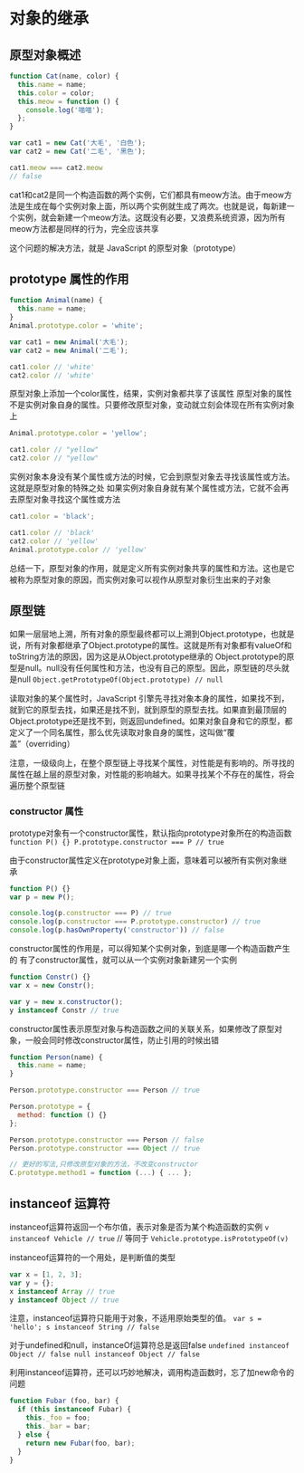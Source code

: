 # 对象的继承

## 原型对象概述

```javascript
function Cat(name, color) {
  this.name = name;
  this.color = color;
  this.meow = function () {
    console.log('喵喵');
  };
}

var cat1 = new Cat('大毛', '白色');
var cat2 = new Cat('二毛', '黑色');

cat1.meow === cat2.meow
// false
```
cat1和cat2是同一个构造函数的两个实例，它们都具有meow方法。由于meow方法是生成在每个实例对象上面，所以两个实例就生成了两次。也就是说，每新建一个实例，就会新建一个meow方法。这既没有必要，又浪费系统资源，因为所有meow方法都是同样的行为，完全应该共享

这个问题的解决方法，就是 JavaScript 的原型对象（prototype）

## prototype 属性的作用
```javascript
function Animal(name) {
  this.name = name;
}
Animal.prototype.color = 'white';

var cat1 = new Animal('大毛');
var cat2 = new Animal('二毛');

cat1.color // 'white'
cat2.color // 'white'
```
原型对象上添加一个color属性，结果，实例对象都共享了该属性
原型对象的属性不是实例对象自身的属性。只要修改原型对象，变动就立刻会体现在所有实例对象上
```javascript
Animal.prototype.color = 'yellow';

cat1.color // "yellow"
cat2.color // "yellow"
```
实例对象本身没有某个属性或方法的时候，它会到原型对象去寻找该属性或方法。这就是原型对象的特殊之处
如果实例对象自身就有某个属性或方法，它就不会再去原型对象寻找这个属性或方法
```javascript
cat1.color = 'black';

cat1.color // 'black'
cat2.color // 'yellow'
Animal.prototype.color // 'yellow'
```
总结一下，原型对象的作用，就是定义所有实例对象共享的属性和方法。这也是它被称为原型对象的原因，而实例对象可以视作从原型对象衍生出来的子对象

## 原型链
如果一层层地上溯，所有对象的原型最终都可以上溯到Object.prototype，也就是说，所有对象都继承了Object.prototype的属性。这就是所有对象都有valueOf和toString方法的原因，因为这是从Object.prototype继承的
Object.prototype的原型是null。null没有任何属性和方法，也没有自己的原型。因此，原型链的尽头就是null
`Object.getPrototypeOf(Object.prototype) // null`

读取对象的某个属性时，JavaScript 引擎先寻找对象本身的属性，如果找不到，就到它的原型去找，如果还是找不到，就到原型的原型去找。如果直到最顶层的Object.prototype还是找不到，则返回undefined。如果对象自身和它的原型，都定义了一个同名属性，那么优先读取对象自身的属性，这叫做“覆盖”（overriding）

注意，一级级向上，在整个原型链上寻找某个属性，对性能是有影响的。所寻找的属性在越上层的原型对象，对性能的影响越大。如果寻找某个不存在的属性，将会遍历整个原型链

### constructor 属性
prototype对象有一个constructor属性，默认指向prototype对象所在的构造函数
`function P() {} P.prototype.constructor === P // true`

由于constructor属性定义在prototype对象上面，意味着可以被所有实例对象继承
```javascript
function P() {}
var p = new P();

console.log(p.constructor === P) // true
console.log(p.constructor === P.prototype.constructor) // true
console.log(p.hasOwnProperty('constructor')) // false
```

constructor属性的作用是，可以得知某个实例对象，到底是哪一个构造函数产生的
有了constructor属性，就可以从一个实例对象新建另一个实例
```javascript
function Constr() {}
var x = new Constr();

var y = new x.constructor();
y instanceof Constr // true
```
constructor属性表示原型对象与构造函数之间的关联关系，如果修改了原型对象，一般会同时修改constructor属性，防止引用的时候出错
```javascript
function Person(name) {
  this.name = name;
}

Person.prototype.constructor === Person // true

Person.prototype = {
  method: function () {}
};

Person.prototype.constructor === Person // false
Person.prototype.constructor === Object // true

// 更好的写法,只修改原型对象的方法，不改变constructor
C.prototype.method1 = function (...) { ... };
```

## instanceof 运算符
instanceof运算符返回一个布尔值，表示对象是否为某个构造函数的实例
`v instanceof Vehicle // true`
// 等同于
`Vehicle.prototype.isPrototypeOf(v)`

instanceof运算符的一个用处，是判断值的类型
```javascript
var x = [1, 2, 3];
var y = {};
x instanceof Array // true
y instanceof Object // true
```
注意，instanceof运算符只能用于对象，不适用原始类型的值。
`var s = 'hello'; s instanceof String // false`

对于undefined和null，instanceOf运算符总是返回false
`undefined instanceof Object // false null instanceof Object // false`

利用instanceof运算符，还可以巧妙地解决，调用构造函数时，忘了加new命令的问题
```javascript
function Fubar (foo, bar) {
  if (this instanceof Fubar) {
    this._foo = foo;
    this._bar = bar;
  } else {
    return new Fubar(foo, bar);
  }
}
```